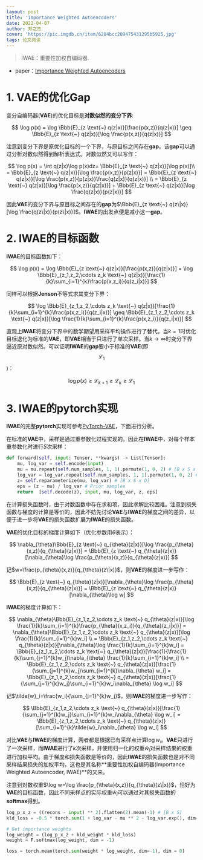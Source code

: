 ```yaml
---
layout: post
title: 'Importance Weighted Autoencoders'
date: 2022-04-07
author: 郑之杰
cover: 'https://pic.imgdb.cn/item/6284bcc209475431295b5925.jpg'
tags: 论文阅读
---
```


> IWAE：重要性加权自编码器.

- paper：[Importance Weighted Autoencoders](https://arxiv.org/abs/1509.00519)

# 1. VAE的优化Gap

变分自编码器(**VAE**)的优化目标是**对数似然的变分下界**:

$$ \log p(x)  = \log \Bbb{E}_{z \text{~} q(z|x)}[\frac{p(x,z)}{q(z|x)}] \geq \Bbb{E}_{z \text{~} q(z|x)}[\log \frac{p(x,z)}{q(z|x)}] $$

注意到变分下界是原优化目标的一个下界，与原目标之间存在**gap**。该**gap**可以通过分析对数似然得到解析表达式。对数似然又可以写作：

$$ \log p(x) = \int q(z|x)\log p(x)dz= \Bbb{E}_{z \text{~} q(z|x)}[\log p(x)]\\ = \Bbb{E}_{z \text{~} q(z|x)}[\log \frac{p(x,z)}{p(z|x)}] = \Bbb{E}_{z \text{~} q(z|x)}[\log \frac{p(x,z)}{p(z|x)}\frac{q(z|x)}{q(z|x)}] \\ = \Bbb{E}_{z \text{~} q(z|x)}[\log \frac{p(x,z)}{q(z|x)}] + \Bbb{E}_{z \text{~} q(z|x)}[\log \frac{q(z|x)}{p(z|x)}] $$

因此**VAE**的变分下界与原目标之间存在的**gap**为$\Bbb{E}_{z \text{~} q(z\|x)}[\log \frac{q(z\|x)}{p(z\|x)}]$。**IWAE**的出发点便是减小这一**gap**。

# 2. IWAE的目标函数

**IWAE**的目标函数如下：

$$ \log p(x)  = \log \Bbb{E}_{z \text{~} q(z|x)}[\frac{p(x,z)}{q(z|x)}] = \log \Bbb{E}_{z_1,z_2,\cdots z_k \text{~} q(z|x)}[\frac{1}{k}\sum_{i=1}^{k}\frac{p(x,z_i)}{q(z_i|x)}] $$

同样可以根据**Jenson**不等式求其变分下界：

$$ \log \Bbb{E}_{z_1,z_2,\cdots z_k \text{~} q(z|x)}[\frac{1}{k}\sum_{i=1}^{k}\frac{p(x,z_i)}{q(z_i|x)}] \geq \Bbb{E}_{z_1,z_2,\cdots z_k \text{~} q(z|x)}[\log \frac{1}{k}\sum_{i=1}^{k}\frac{p(x,z_i)}{q(z_i|x)}] $$

直观上**IWAE**将变分下界中的数学期望用采样平均操作进行了替代。当$k=1$时优化目标退化为标准的**VAE**，即**VAE**相当于只进行了单次采样。当$k \to \infty$时变分下界逼近原对数似然。可以证明**IWAE**的**gap**要小于标准的**VAE**(即$$\mathcal{L}_{1}$$)：

$$ \log p(x) \geq \mathcal{L}_{k+1} \geq \mathcal{L}_{k} \geq \mathcal{L}_{1}  $$

# 3. IWAE的pytorch实现

**IWAE**的完整**pytorch**实现可参考[PyTorch-VAE](https://github.com/AntixK/PyTorch-VAE/blob/master/models/iwae.py)，下面进行分析。

在标准的**VAE**中，采样是通过重参数化过程实现的。因此在**IWAE**中，对每个样本重参数化时进行$S$次采样：

```python
def forward(self, input: Tensor, **kwargs) -> List[Tensor]:
    mu, log_var = self.encode(input)
    mu = mu.repeat(self.num_samples, 1, 1).permute(1, 0, 2) # [B x S x D]
    log_var = log_var.repeat(self.num_samples, 1, 1).permute(1, 0, 2) # [B x S x D]
    z= self.reparameterize(mu, log_var) # [B x S x D]
    eps = (z - mu) / log_var # Prior samples
    return  [self.decode(z), input, mu, log_var, z, eps]
```

在计算损失函数时，由于对数函数中存在求和项，因此求解比较困难。注意到损失函数与梯度的计算是等价的，因此不妨先讨论**VAE**与**IWAE**的梯度之间的差异，以便于进一步将**VAE**的损失函数扩展为**IWAE**的损失函数。

**VAE**的优化目标的梯度计算如下（优化参数用$\theta$表示）：

$$ \nabla_{\theta}\Bbb{E}_{z \text{~} q_{\theta}(z|x)}[\log \frac{p_{\theta}(x,z)}{q_{\theta}(z|x)}] = \Bbb{E}_{z \text{~} q_{\theta}(z|x)}[\nabla_{\theta}\log \frac{p_{\theta}(x,z)}{q_{\theta}(z|x)}] $$

记$w=\frac{p_{\theta}(x,z)}{q_{\theta}(z\|x)}$，则**VAE**的梯度进一步写作：

$$  \Bbb{E}_{z \text{~} q_{\theta}(z|x)}[\nabla_{\theta}\log \frac{p_{\theta}(x,z)}{q_{\theta}(z|x)}] = \Bbb{E}_{z \text{~} q_{\theta}(z|x)}[\nabla_{\theta}\log w] $$

**IWAE**的梯度计算如下：

$$ \nabla_{\theta}\Bbb{E}_{z_1,z_2,\cdots z_k \text{~} q_{\theta}(z|x)}[\log \frac{1}{k}\sum_{i=1}^{k}\frac{p_{\theta}(x,z_i)}{q_{\theta}(z_i|x)}] = \nabla_{\theta}\Bbb{E}_{z_1,z_2,\cdots z_k \text{~} q_{\theta}(z|x)}[\log \frac{1}{k}\sum_{i=1}^{k}w_i] \\ = \Bbb{E}_{z_1,z_2,\cdots z_k \text{~} q_{\theta}(z|x)}[\nabla_{\theta}\log \frac{1}{k}\sum_{i=1}^{k}w_i] = \Bbb{E}_{z_1,z_2,\cdots z_k \text{~} q_{\theta}(z|x)}[\frac{1}{\frac{1}{k}\sum_{j=1}^{k}w_j}\nabla_{\theta} \frac{1}{k}\sum_{i=1}^{k}w_i] \\  = \Bbb{E}_{z_1,z_2,\cdots z_k \text{~} q_{\theta}(z|x)}[\frac{1}{\sum_{j=1}^{k}w_j}\sum_{i=1}^{k}\nabla_{\theta} w_i] = \Bbb{E}_{z_1,z_2,\cdots z_k \text{~} q_{\theta}(z|x)}[\frac{1}{\sum_{j=1}^{k}w_j}\sum_{i=1}^{k}w_i\nabla_{\theta} \log w_i] $$

记$\tilde{w}_i=\frac{w_i}{\sum_{j=1}^{k}w_j}$，则**IWAE**的梯度进一步写作：

$$  \Bbb{E}_{z_1,z_2,\cdots z_k \text{~} q_{\theta}(z|x)}[\frac{1}{\sum_{j=1}^{k}w_j}\sum_{i=1}^{k}w_i\nabla_{\theta} \log w_i] = \Bbb{E}_{z_1,z_2,\cdots z_k \text{~} q_{\theta}(z|x)}[\sum_{i=1}^{k}\tilde{w}_i\nabla_{\theta} \log w_i] $$

对比**VAE**与**IWAE**的梯度计算，两者都是根据已有采样点计算$\log w_i$。**VAE**只进行了一次采样，而**IWAE**进行了$k$次采样，并使用归一化的权重$\tilde{w}_i$对采样结果的权重进行加权平均。由于梯度和损失函数是等价的，因此**IWAE**的损失函数也是对不同采样结果损失的加权平均，这也是其名称**重要性加权自编码器(Importance Weighted Autoencoder, IWAE)**的又来。

注意到对数权重$\log w=\log \frac{p_{\theta}(x,z)}{q_{\theta}(z\|x)}$，恰好为**VAE**的目标函数，因此不同采样点的实际权重$\tilde{w}_i$可以通过对其损失函数的**softmax**得到。

```python
log_p_x_z = ((recons - input) ** 2).flatten(2).mean(-1) # [B x S]
kld_loss = -0.5 * torch.sum(1 + log_var - mu ** 2 - log_var.exp(), dim=2) # [B x S]

# Get importance weights
log_weight = (log_p_x_z + kld_weight * kld_loss)
weight = F.softmax(log_weight, dim = -1)

loss = torch.mean(torch.sum(weight * log_weight, dim=-1), dim = 0)
```
